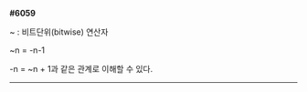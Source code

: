 __#6059__

~ : 비트단위(bitwise) 연산자

~n = -n-1

-n = ~n + 1과 같은 관계로 이해할 수 있다.

---------------------



